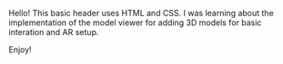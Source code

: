 Hello! This basic header uses HTML and CSS.
I was learning about the implementation of the model viewer for adding 3D models for basic interation and AR setup.

Enjoy!